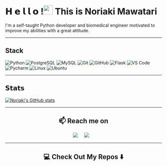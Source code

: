 # 𝗛 𝗲 𝗹 𝗹 𝗼 !<img src="https://raw.githubusercontent.com/aemmadi/aemmadi/master/wave.gif" width="30px"> This is Noriaki Mawatari
I'm a self-taught Python developer and biomedical engineer motivated to improve my abilities with a great attitude.
<hr>

## Stack
![Python](https://img.shields.io/badge/python-%2314354C.svg?style=for-the-badge&logo=python&logoColor=white)
![PostgreSQL](https://img.shields.io/badge/postgres-%23316192.svg?style=for-the-badge&logo=postgresql&logoColor=white)
![MySQL](https://img.shields.io/badge/mysql-%2300f.svg?style=for-the-badge&logo=mysql&logoColor=white)
![Git](https://img.shields.io/badge/git-%23F05033.svg?style=for-the-badge&logo=git&logoColor=white)
![GitHub](https://img.shields.io/badge/github-%23121011.svg?style=for-the-badge&logo=github&logoColor=white)
![Flask](https://img.shields.io/badge/flask-%23000.svg?style=for-the-badge&logo=flask&logoColor=white)
![VS Code](https://img.shields.io/badge/VisualStudioCode-0078d7.svg?style=for-the-badge&logo=visual-studio-code&logoColor=white)
![Pycharm](https://img.shields.io/badge/pycharm-143?style=for-the-badge&logo=pycharm&logoColor=black&color=black&labelColor=green)
![Linux](https://img.shields.io/badge/Linux-FCC624?style=for-the-badge&logo=linux&logoColor=black)
![Ubuntu](https://img.shields.io/badge/Ubuntu-E95420?style=for-the-badge&logo=ubuntu&logoColor=white)

<hr>

## 𝗦𝘁𝗮𝘁𝘀
[![Noriaki's GitHub stats](https://github-readme-stats.vercel.app/api?username=NoriakiMawatari&theme=dracula&hide=prs,issues)](https://github.com/NoriakiMawatari)
<hr>
<h2  align="center">📫 Reach me on</h2>
<p align="center">
  <a target="_blank"href="https://www.linkedin.com/in/noriaki-e-mawatari-maldonado-1093511bb/?locale=en_US"><img src="https://img.shields.io/badge/linkedin-%230077B5.svg?&style=for-the-badge&logo=linkedin&logoColor=white" /></a>&nbsp;&nbsp;&nbsp;&nbsp;
  <a href="mailto:noriakimawatari@gmail.com?subject=Hello%20Noriaki,%20From%20Github"><img src="https://img.shields.io/badge/gmail-%23D14836.svg?&style=for-the-badge&logo=gmail&logoColor=white" /></a>&nbsp;&nbsp;&nbsp;&nbsp;
</p>
<hr>

<h2  align="center">💻 Check Out My Repos ⬇️ </h2>
